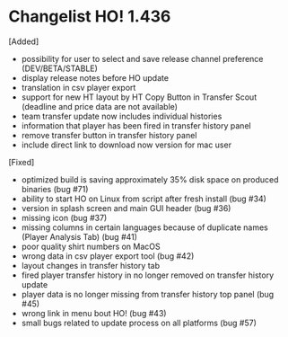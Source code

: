 Changelist HO! 1.436
====================
[Added]
- possibility for user to select and save release channel preference (DEV/BETA/STABLE)
- display release notes before HO update
- translation in csv player export
- support for new HT layout by HT Copy Button in Transfer Scout (deadline and price data are not available)
- team transfer update now includes individual histories
- information that player has been fired in transfer history panel
- remove transfer button in transfer history panel
- include direct link to download now version for mac user

[Fixed]
- optimized build is saving approximately 35% disk space on produced binaries (bug #71)
- ability to start HO on Linux from script after fresh install (bug #34)
- version in splash screen and main GUI header (bug #36)
- missing icon (bug #37)
- missing columns in certain languages because of duplicate names (Player Analysis Tab) (bug #41)
- poor quality shirt numbers on MacOS
- wrong data in csv player export tool  (bug #42)
- layout changes in transfer history tab
- fired player transfer history in no longer removed on transfer history update
- player data is no longer missing from transfer history top panel  (bug #45)
- wrong link in menu bout HO!  (bug #43)
- small bugs related to update process on all platforms (bug #57)
